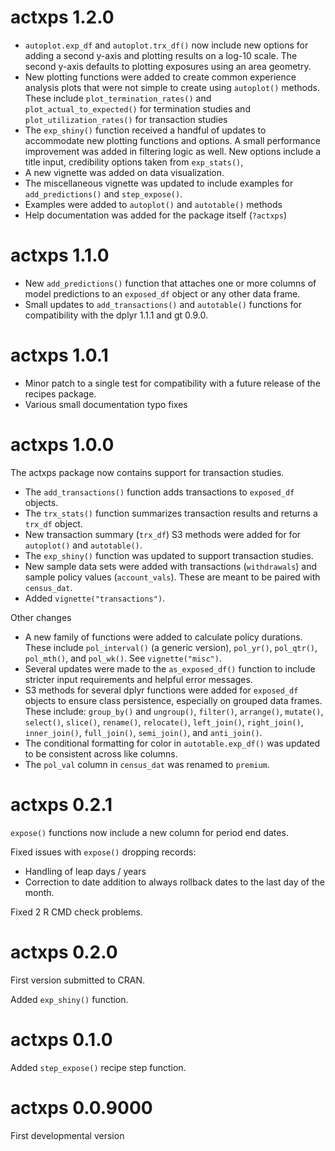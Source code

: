 # actxps 1.2.0

- `autoplot.exp_df` and `autoplot.trx_df()` now include new options for adding a second y-axis and plotting results on a log-10 scale. The second y-axis defaults to plotting exposures using an area geometry.
- New plotting functions were added to create common experience analysis plots that were not simple to create using `autoplot()` methods. These include `plot_termination_rates()` and `plot_actual_to_expected()` for termination studies and `plot_utilization_rates()` for transaction studies
- The `exp_shiny()` function received a handful of updates to accommodate new plotting functions and options. A small performance improvement was added in filtering logic as well. New options include a title input, credibility options taken from `exp_stats()`, 
- A new vignette was added on data visualization.
- The miscellaneous vignette was updated to include examples for `add_predictions()` and `step_expose()`.
- Examples were added to `autoplot()` and `autotable()` methods
- Help documentation was added for the package itself (`?actxps`)

# actxps 1.1.0

- New `add_predictions()` function that attaches one or more columns of model predictions to an `exposed_df` object or any other data frame.
- Small updates to `add_transactions()` and `autotable()` functions for compatibility with the dplyr 1.1.1 and gt 0.9.0.

# actxps 1.0.1

- Minor patch to a single test for compatibility with a future release of the recipes package.
- Various small documentation typo fixes

# actxps 1.0.0

The actxps package now contains support for transaction studies.

- The `add_transactions()` function adds transactions to `exposed_df` objects.
- The `trx_stats()` function summarizes transaction results and returns a 
`trx_df` object.
- New transaction summary (`trx_df`) S3 methods were added for for `autoplot()` 
and `autotable()`.
- The `exp_shiny()` function was updated to support transaction studies.
- New sample data sets were added with transactions (`withdrawals`) and 
sample policy values (`account_vals`). These are meant to be paired with 
`census_dat`.
- Added `vignette("transactions")`.

Other changes

- A new family of functions were added to calculate policy durations. These
include `pol_interval()` (a generic version), `pol_yr()`, `pol_qtr()`, 
`pol_mth()`, and `pol_wk()`. See `vignette("misc")`.
- Several updates were made to the `as_exposed_df()` function to include 
stricter input requirements and helpful error messages.
- S3 methods for several dplyr functions were added for `exposed_df` objects to 
ensure class persistence, especially on grouped data frames. These include:
`group_by()` and `ungroup()`, `filter()`, `arrange()`, `mutate()`, `select()`, 
`slice()`, `rename()`, `relocate()`, `left_join()`, `right_join()`, 
`inner_join()`, `full_join()`, `semi_join()`, and `anti_join()`.
- The conditional formatting for color in `autotable.exp_df()` was updated to 
be consistent across like columns.
- The `pol_val` column in `census_dat` was renamed to `premium`.

# actxps 0.2.1

`expose()` functions now include a new column for period end dates.

Fixed issues with `expose()` dropping records: 

- Handling of leap days / years
- Correction to date addition to always rollback dates to the last day of the 
month.

Fixed 2 R CMD check problems.

# actxps 0.2.0

First version submitted to CRAN.

Added `exp_shiny()` function.

# actxps 0.1.0

Added `step_expose()` recipe step function.

# actxps 0.0.9000

First developmental version
